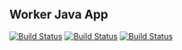 ## Worker Java App

[![Build Status](http://34.76.152.249:8080/buildStatus/icon?job=instavote%2Fworker-build&subject=Build&color=blue)](http://34.76.152.249:8080/job/instavote/job/worker-build/)
[![Build Status](http://34.76.152.249:8080/buildStatus/icon?job=instavote%2Fworker-test&subject=UnitTest)](http://34.76.152.249:8080/job/instavote/job/worker-test/)
[![Build Status](http://34.76.152.249:8080/buildStatus/icon?job=instavote%2Fworker-package&subject=Package)](http://34.76.152.249:8080/job/instavote/job/worker-package/)
